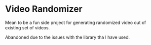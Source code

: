 # Video Randomizer

Mean to be a fun side project for generating randomized video out of existing set of videos.

Abandoned due to the issues with the library tha I have used.
